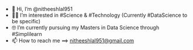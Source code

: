 - 👋 Hi, I’m @nitheeshlal951
- :raising_hand_man:	I’m interested in #Science & #Technology (Currently #DataScience to be specific)
- :nerd_face:	I’m currently pursuing my Masters in Data Science through #Simplilearn
- 📫 How to reach me ==> nitheeshlal951@gmail.com

<!---
nitheeshlal951/nitheeshlal951 is a ✨ special ✨ repository because its `README.md` (this file) appears on your GitHub profile.
You can click the Preview link to take a look at your changes.
--->

